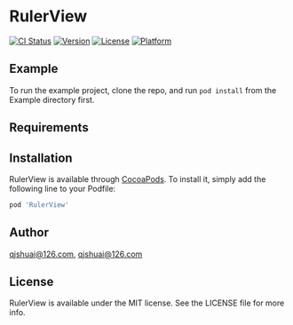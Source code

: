 # RulerView

[![CI Status](https://img.shields.io/travis/qjshuai@126.com/RulerView.svg?style=flat)](https://travis-ci.org/qjshuai@126.com/RulerView)
[![Version](https://img.shields.io/cocoapods/v/RulerView.svg?style=flat)](https://cocoapods.org/pods/RulerView)
[![License](https://img.shields.io/cocoapods/l/RulerView.svg?style=flat)](https://cocoapods.org/pods/RulerView)
[![Platform](https://img.shields.io/cocoapods/p/RulerView.svg?style=flat)](https://cocoapods.org/pods/RulerView)

## Example

To run the example project, clone the repo, and run `pod install` from the Example directory first.

## Requirements

## Installation

RulerView is available through [CocoaPods](https://cocoapods.org). To install
it, simply add the following line to your Podfile:

```ruby
pod 'RulerView'
```

## Author

qjshuai@126.com, qjshuai@126.com

## License

RulerView is available under the MIT license. See the LICENSE file for more info.
